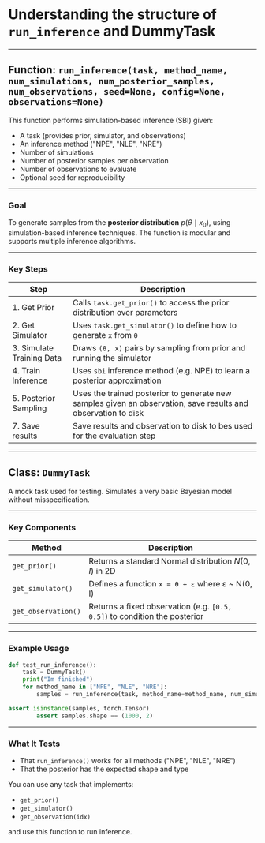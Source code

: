 # Understanding the structure of `run_inference` and DummyTask

---

## Function: `run_inference(task, method_name, num_simulations, num_posterior_samples, num_observations, seed=None, config=None, observations=None)`
This function performs simulation-based inference (SBI) given:
* A task (provides prior, simulator, and observations)
* An inference method ("NPE", "NLE", "NRE")
* Number of simulations 
* Number of posterior samples per observation
* Number of observations to evaluate
* Optional seed for reproducibility

---

### Goal

To generate samples from the **posterior distribution** $p(\theta \mid x_0)$, using simulation-based inference techniques.
The function is modular and supports multiple inference algorithms.

---

### Key Steps

| Step                      | Description                                                                     |
| ------------------------- | ------------------------------------------------------------------------------- |
| 1. Get Prior              | Calls `task.get_prior()` to access the prior distribution over parameters       |
| 2. Get Simulator          | Uses `task.get_simulator()` to define how to generate `x` from `θ`              |
| 3. Simulate Training Data | Draws `(θ, x)` pairs by sampling from prior and running the simulator |
| 4. Train Inference        | Uses `sbi` inference method (e.g. NPE) to learn a posterior approximation       |
| 5. Posterior Sampling     | Uses the trained posterior to generate new samples given an observation, save results and observation to disk         |
| 7. Save results           |Save results and observation to disk to bes used for the evaluation step|
---

## Class: `DummyTask`

A mock task used for testing.
Simulates a very basic Bayesian model without misspecification.

---

### Key Components

| Method              | Description                                                                |
| ------------------- | -------------------------------------------------------------------------- |
| `get_prior()`       | Returns a standard Normal distribution $N(0, I)$ in 2D                     |
| `get_simulator()`   | Defines a function `x = θ + ε` where ε \~ N(0, I)                          |
| `get_observation()` | Returns a fixed observation (e.g. `[0.5, 0.5]`) to condition the posterior |

---


### Example Usage

```python
def test_run_inference():
    task = DummyTask()
    print("Im finished")
    for method_name in ["NPE", "NLE", "NRE"]:
        samples = run_inference(task, method_name=method_name, num_simulations=200)

assert isinstance(samples, torch.Tensor)
        assert samples.shape == (1000, 2)
```

---

### What It Tests

* That `run_inference()` works for all methods ("NPE", "NLE", "NRE")
* That the posterior has the expected shape and type



You can use any task that implements:

* `get_prior()`
* `get_simulator()`
* `get_observation(idx)`

and use this function to run inference.
